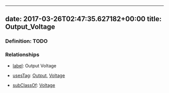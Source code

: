
---
date: 2017-03-26T02:47:35.627182+00:00
title: Output_Voltage
---
### Definition: TODO

### Relationships

* [label](http://www.w3.org/2000/01/rdf-schema#label): Output Voltage

* [usesTag](https://brickschema.org/schema/1.0/BrickFrame#usesTag): [Output](https://brickschema.org/schema/1.0/BrickTag#Output), [Voltage](https://brickschema.org/schema/1.0/BrickTag#Voltage)

* [subClassOf](http://www.w3.org/2000/01/rdf-schema#subClassOf): [Voltage](https://brickschema.org/schema/1.0/Brick#Voltage)
